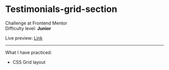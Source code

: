 # Testimonials-grid-section
Challenge at Frontend Mentor</br>
Difficulty level: <b>Junior</b>

Live preview: <a href="https://testimonials-grid-section-opal.vercel.app/">Link</a>

<hr>
What I have practiced: </br>
<ul>
<li>CSS Grid layout</li>
</ul>
